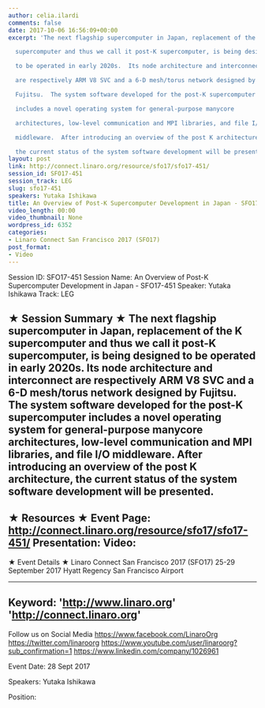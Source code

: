 ```yaml
---
author: celia.ilardi
comments: false
date: 2017-10-06 16:56:09+00:00
excerpt: 'The next flagship supercomputer in Japan, replacement of the K

  supercomputer and thus we call it post-K supercomputer, is being designed

  to be operated in early 2020s.  Its node architecture and interconnect

  are respectively ARM V8 SVC and a 6-D mesh/torus network designed by

  Fujitsu.  The system software developed for the post-K supercomputer

  includes a novel operating system for general-purpose manycore

  architectures, low-level communication and MPI libraries, and file I/O

  middleware.  After introducing an overview of the post K architecture,

  the current status of the system software development will be presented.'
layout: post
link: http://connect.linaro.org/resource/sfo17/sfo17-451/
session_id: SFO17-451
session_track: LEG
slug: sfo17-451
speakers: Yutaka Ishikawa
title: An Overview of Post-K Supercomputer Development in Japan - SFO17-451
video_length: 00:00
video_thumbnail: None
wordpress_id: 6352
categories:
- Linaro Connect San Francisco 2017 (SFO17)
post_format:
- Video
---
```


Session ID: SFO17-451
Session Name: An Overview of Post-K Supercomputer Development in Japan - SFO17-451
Speaker: Yutaka Ishikawa
Track: LEG


★ Session Summary ★
The next flagship supercomputer in Japan, replacement of the K
supercomputer and thus we call it post-K supercomputer, is being designed
to be operated in early 2020s.  Its node architecture and interconnect
are respectively ARM V8 SVC and a 6-D mesh/torus network designed by
Fujitsu.  The system software developed for the post-K supercomputer
includes a novel operating system for general-purpose manycore
architectures, low-level communication and MPI libraries, and file I/O
middleware.  After introducing an overview of the post K architecture,
the current status of the system software development will be presented.
---------------------------------------------------
★ Resources ★
Event Page: http://connect.linaro.org/resource/sfo17/sfo17-451/
Presentation: 
Video: 
 ---------------------------------------------------

★ Event Details ★
Linaro Connect San Francisco 2017 (SFO17)
25-29 September 2017
Hyatt Regency San Francisco Airport

---------------------------------------------------
Keyword: 
'http://www.linaro.org'
'http://connect.linaro.org'
---------------------------------------------------
Follow us on Social Media
https://www.facebook.com/LinaroOrg
https://twitter.com/linaroorg
https://www.youtube.com/user/linaroorg?sub_confirmation=1
https://www.linkedin.com/company/1026961

Event Date: 28 Sept 2017

Speakers: Yutaka Ishikawa

Position: 
